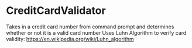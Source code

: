 # CreditCardValidator
Takes in a credit card number from command prompt and determines whether or not it is a valid card number
Uses Luhn Algorithm to verify card validity:
https://en.wikipedia.org/wiki/Luhn_algorithm
